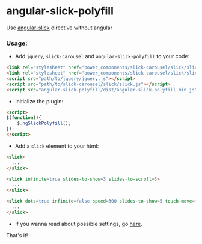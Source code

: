 # angular-slick-polyfill
Use [angular-slick](https://github.com/vasyabigi/angular-slick) directive without angular

### Usage:

- Add `jquery`, `slick-carousel` and `angular-slick-polyfill` to your code:

```html
<link rel="stylesheet" href="bower_components/slick-carousel/slick/slick.css">
<link rel="stylesheet" href="bower_components/slick-carousel/slick/slick-theme.css">
<script src="path/to/jquery/jquery.js"></script>
<script src="path/to/slick-carousel/slick/slick.js"></script>
<script src="angular-slick-polyfill/dist/angular-slick-polyfill.min.js"></script>
```

- Initialize the plugin:

```html
<script>
$(function(){
    $.ngSlickPolyfill();
});
</script>
```

- Add a `slick` element to your html:

```html
<slick>
  ...
</slick>

<slick infinite=true slides-to-show=3 slides-to-scroll=3>
  ...
</slick>

<slick dots=true infinite=false speed=300 slides-to-show=5 touch-move=false slides-to-scroll=1>
  ...
</slick>
```

- If you wanna read about possible settings, go [here](http://kenwheeler.github.io/slick/#settings).

That's it!
